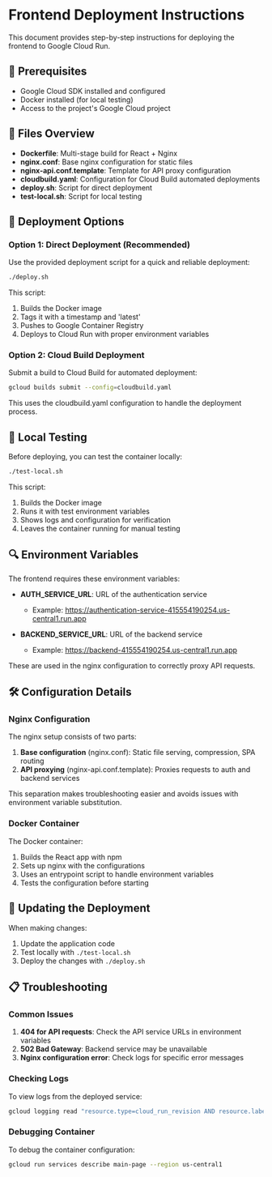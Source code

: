 # Frontend Deployment Instructions

This document provides step-by-step instructions for deploying the frontend to Google Cloud Run.

## 🔧 Prerequisites

- Google Cloud SDK installed and configured
- Docker installed (for local testing)
- Access to the project's Google Cloud project

## 📄 Files Overview

- **Dockerfile**: Multi-stage build for React + Nginx
- **nginx.conf**: Base nginx configuration for static files
- **nginx-api.conf.template**: Template for API proxy configuration
- **cloudbuild.yaml**: Configuration for Cloud Build automated deployments
- **deploy.sh**: Script for direct deployment
- **test-local.sh**: Script for local testing

## 🚀 Deployment Options

### Option 1: Direct Deployment (Recommended)

Use the provided deployment script for a quick and reliable deployment:

```bash
./deploy.sh
```

This script:
1. Builds the Docker image
2. Tags it with a timestamp and 'latest'
3. Pushes to Google Container Registry
4. Deploys to Cloud Run with proper environment variables

### Option 2: Cloud Build Deployment

Submit a build to Cloud Build for automated deployment:

```bash
gcloud builds submit --config=cloudbuild.yaml
```

This uses the cloudbuild.yaml configuration to handle the deployment process.

## 🧪 Local Testing

Before deploying, you can test the container locally:

```bash
./test-local.sh
```

This script:
1. Builds the Docker image
2. Runs it with test environment variables
3. Shows logs and configuration for verification
4. Leaves the container running for manual testing

## 🔍 Environment Variables

The frontend requires these environment variables:

- **AUTH_SERVICE_URL**: URL of the authentication service
  - Example: https://authentication-service-415554190254.us-central1.run.app

- **BACKEND_SERVICE_URL**: URL of the backend service
  - Example: https://backend-415554190254.us-central1.run.app

These are used in the nginx configuration to correctly proxy API requests.

## 🛠️ Configuration Details

### Nginx Configuration

The nginx setup consists of two parts:
1. **Base configuration** (nginx.conf): Static file serving, compression, SPA routing
2. **API proxying** (nginx-api.conf.template): Proxies requests to auth and backend services

This separation makes troubleshooting easier and avoids issues with environment variable substitution.

### Docker Container

The Docker container:
1. Builds the React app with npm
2. Sets up nginx with the configurations
3. Uses an entrypoint script to handle environment variables
4. Tests the configuration before starting

## 🔄 Updating the Deployment

When making changes:

1. Update the application code
2. Test locally with `./test-local.sh`
3. Deploy the changes with `./deploy.sh`

## 📋 Troubleshooting

### Common Issues

1. **404 for API requests**: Check the API service URLs in environment variables
2. **502 Bad Gateway**: Backend service may be unavailable
3. **Nginx configuration error**: Check logs for specific error messages

### Checking Logs

To view logs from the deployed service:

```bash
gcloud logging read "resource.type=cloud_run_revision AND resource.labels.service_name=main-page" --limit 50
```

### Debugging Container

To debug the container configuration:

```bash
gcloud run services describe main-page --region us-central1
```